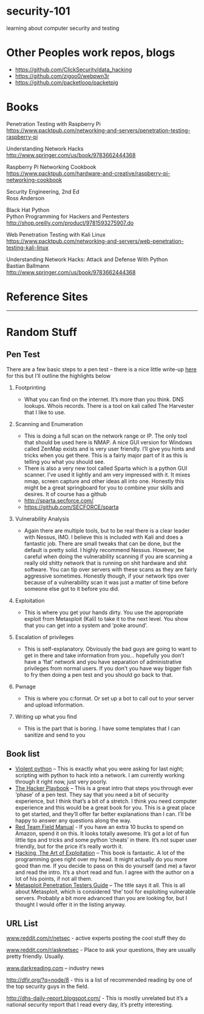 # security-101
learning about computer security and testing 

# Other Peoples work repos, blogs
* https://github.com/ClickSecurity/data_hacking
* https://github.com/zigoo0/webpwn3r
* https://github.com/packetloop/packetpig

# Books

Penetration Testing with Raspberry Pi  
https://www.packtpub.com/networking-and-servers/penetration-testing-raspberry-pi  

Understanding Network Hacks  
http://www.springer.com/us/book/9783662444368  

Raspberry Pi Networking Cookbook  
https://www.packtpub.com/hardware-and-creative/raspberry-pi-networking-cookbook   

Security Engineering, 2nd Ed  
Ross Anderson  

Black Hat Python  
Python Programming for Hackers and Pentesters  
http://shop.oreilly.com/product/9781593275907.do  

Web Penetration Testing with Kali Linux  
https://www.packtpub.com/networking-and-servers/web-penetration-testing-kali-linux  

Understanding Network Hacks: Attack and Defense With Python  
Bastian Ballmann  
http://www.springer.com/us/book/9783662444368  
  
# Reference Sites


- - - -

# Random Stuff  

## Pen Test
There are a few basic steps to a pen test – there is a nice little write-up [here](http://www.infosecwriters.com/text_resources/pdf/PenTest_MSaindane.pdf) for this but I’ll outline the highlights below  

1. Footprinting
	- What you can find on the internet. It’s more than you think. DNS lookups. Whois records. There is a tool on kali called The Harvester that I like to use.
2. Scanning and Enumeration
	- This is doing a full scan on the network range or IP. The only tool that should be used here is NMAP. A nice GUI version for Windows called ZenMap exists and is very user friendly. I’ll give you hints and tricks when you get there. This is a fairly major part of it as this is telling you what you should see.
	 - There is also a very new tool called Sparta which is a python GUI scanner. I’ve used it lightly and am very impressed with it. It mixes nmap, screen capture and other ideas all into one. Honestly this might be a great springboard for you to combine your skills and desires.  It of course has a github
	 - http://sparta.secforce.com/
	 - https://github.com/SECFORCE/sparta
3. Vulnerability Analysis
	- Again there are multiple tools, but to be real there is a clear leader with Nessus, IMO. I believe this is included with Kali and does a fantastic job. There are small tweaks that can be done, but the default is pretty solid. I highly recommend Nessus. However, be careful when doing the vulnerability scanning if you are scanning a really old shitty network that is running on shit hardware and shit software. You can tip over servers with these scans as they are fairly aggressive sometimes. Honestly though, if your network tips over because of a vulnerability scan it was just a matter of time before someone else got to it before you did. 


4. Exploitation
	- This is where you get your hands dirty. You use the appropriate exploit from Metasploit (Kali) to take it to the next level. You show that you can get into a system and ‘poke around’. 
5. Escalation of privileges
	- This is self-explanatory. Obviously the bad guys are going to want to get in there and take information from you… hopefully  you don’t have a ‘flat’ network and you have separation of administrative privileges from normal users. If you don’t you have way bigger fish to fry then doing a pen test and you should go back to that.
6. Pwnage
	- This is where you c:format. Or set up a bot to call out to your server and upload information. 
7. Writing up what you find 
	 - This is the part that is boring. I have some templates that I can sanitize and send to you

## Book list
 - [Violent python](http://mirror7.meh.or.id/Programming/Violent_Python_A_Cookbook_for_Hackers_Forensic_Ana.pdf) – This is exactly what you were asking for last night; scripting with python to hack into a network. I am currently working through it right now, just very poorly. 
 - [The Hacker Playbook](http://www.look2linux.com/wp-content/uploads/2014/09/The-Hacker-Playbook-Practical-Guide-To-Penetration-Testing-look2linux-com.pdf) – This is a great intro that steps you through ever ‘phase’ of a pen test. They say that you need a bit of security experience, but I think that’s a bit of a stretch. I think you need computer experience and this would be a great book for you. This is a great place to get started, and they’ll offer far better explanations than I can. I’ll be happy to answer any questions along the way.  
 - [Red Team Field Manual](http://www.amazon.com/Rtfm-Red-Team-Field-Manual/dp/1494295504/ref=sr_1_1?s=books&ie=UTF8&qid=1427287831&sr=1-1&keywords=red+team+field+manual) - If you have an extra 10 bucks to spend on Amazon, spend it on this. It looks totally awesome. It’s got a lot of fun little tips and tricks and some python ‘cheats’ in there. It’s not super user friendly, but for the price it’s really worth it.
 - [Hacking, The Art of Exploitation](https://leaksource.files.wordpress.com/2014/08/hacking-the-art-of-exploitation.pdf ) – This book is fantastic. A lot of the programming goes right over my head. It might actually do you more good than me. If you decide to pass on this do yourself (and me) a favor and read the intro. It’s a short read and fun. I agree with the author on a lot of his points, if not all them. 
 - [Metasploit Penetration Testers Guide](ftp://ftp.fixme.ch/free_for_all/Ebook/IT%20eBooks/Security/Penetration%20Testing/Software%20&%20System/Metasploit,%20Penetration%20Testers%20Guide.pdf) – The title says it all. This is all about Metasploit, which is considered ‘the’ tool for exploiting vulnerable servers. Probably a bit more advanced than you are looking for, but I thought I would offer it in the listing anyway. 

## URL List
www.reddit.com/r/netsec - active experts posting the cool stuff they do

www.reddit.com/r/asknetsec - Place to ask your questions, they are usually pretty friendly. Usually.

www.darkreading.com – industry news

http://dfir.org/?q=node/8 - this is a list of recommended reading by one of the top security guys in the field.

http://dhs-daily-report.blogspot.com/ - This is mostly unrelated but it’s a national security report that I read every day, it’s pretty interesting.


